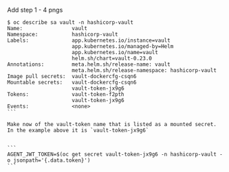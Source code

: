 Add step 1 - 4 pngs 

````
$ oc describe sa vault -n hashicorp-vault                                                          
Name:                vault
Namespace:           hashicorp-vault
Labels:              app.kubernetes.io/instance=vault
                     app.kubernetes.io/managed-by=Helm
                     app.kubernetes.io/name=vault
                     helm.sh/chart=vault-0.23.0
Annotations:         meta.helm.sh/release-name: vault
                     meta.helm.sh/release-namespace: hashicorp-vault
Image pull secrets:  vault-dockercfg-csqn6
Mountable secrets:   vault-dockercfg-csqn6
                     vault-token-jx9g6
Tokens:              vault-token-f2pth
                     vault-token-jx9g6
Events:              <none>
```

Make now of the vault-token name that is listed as a mounted secret. In the example above it is `vault-token-jx9g6`


```
AGENT_JWT_TOKEN=$(oc get secret vault-token-jx9g6 -n hashicorp-vault -o jsonpath='{.data.token}')
```


